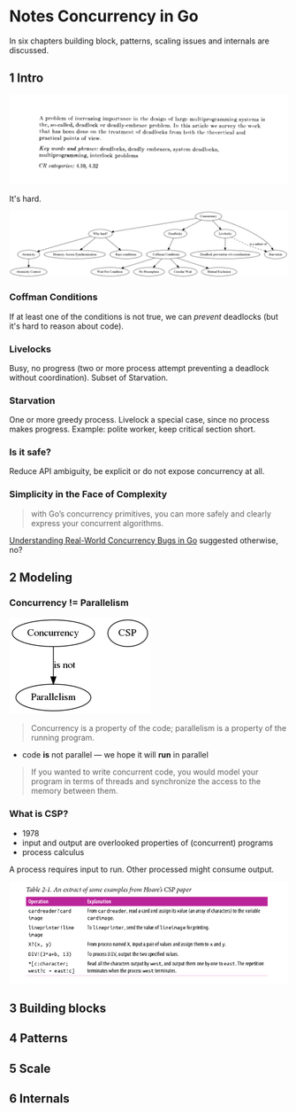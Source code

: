 # Notes Concurrency in Go

In six chapters building block, patterns, scaling issues and internals are discussed.

## 1 Intro

![](images/deadly-embrace.png)

It's hard.

![](mch1.png)

### Coffman Conditions

If at least one of the conditions is not true, we can *prevent* deadlocks (but
it's hard to reason about code).

### Livelocks

Busy, no progress (two or more process attempt preventing a deadlock without
coordination). Subset of Starvation.

### Starvation

One or more greedy process. Livelock a special case, since no process makes
progress. Example: polite worker, keep critical section short.

### Is it safe?

Reduce API ambiguity, be explicit or do not expose concurrency at all.

### Simplicity in the Face of Complexity

> with Go’s concurrency primitives, you can more safely and clearly express
your concurrent algorithms.

[Understanding Real-World Concurrency Bugs in
Go](https://songlh.github.io/paper/go-study.pdf) suggested otherwise, no?


## 2 Modeling

### Concurrency != Parallelism

![](mch2.png)

> Concurrency is a property of the code; parallelism is a property of the
> running program.

* code **is** not parallel &mdash; we hope it will **run** in parallel

> If you wanted to write concurrent code, you would model your program in terms
> of threads and synchronize the access to the memory between them.

### What is CSP?

* 1978
* input and output are overlooked properties of (concurrent) programs
* process calculus

A process requires input to run. Other processed might consume output.

![](images/table21.png)


## 3 Building blocks

## 4 Patterns

## 5 Scale

## 6 Internals


